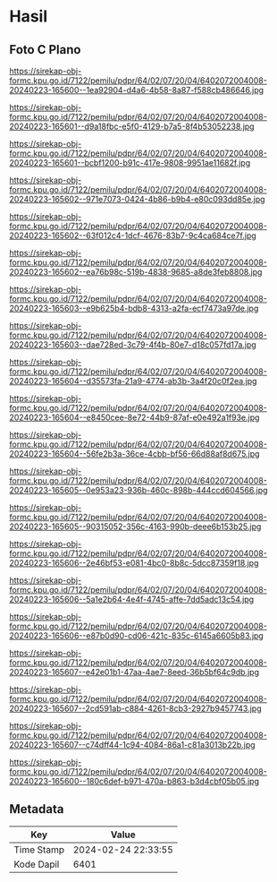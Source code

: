 # Hasil

## Foto C Plano

https://sirekap-obj-formc.kpu.go.id/7122/pemilu/pdpr/64/02/07/20/04/6402072004008-20240223-165600--1ea92904-d4a6-4b58-8a87-f588cb486646.jpg

https://sirekap-obj-formc.kpu.go.id/7122/pemilu/pdpr/64/02/07/20/04/6402072004008-20240223-165601--d9a18fbc-e5f0-4129-b7a5-8f4b53052238.jpg

https://sirekap-obj-formc.kpu.go.id/7122/pemilu/pdpr/64/02/07/20/04/6402072004008-20240223-165601--bcbf1200-b91c-417e-9808-9951ae11682f.jpg

https://sirekap-obj-formc.kpu.go.id/7122/pemilu/pdpr/64/02/07/20/04/6402072004008-20240223-165602--971e7073-0424-4b86-b9b4-e80c093dd85e.jpg

https://sirekap-obj-formc.kpu.go.id/7122/pemilu/pdpr/64/02/07/20/04/6402072004008-20240223-165602--63f012c4-1dcf-4676-83b7-9c4ca684ce7f.jpg

https://sirekap-obj-formc.kpu.go.id/7122/pemilu/pdpr/64/02/07/20/04/6402072004008-20240223-165602--ea76b98c-519b-4838-9685-a8de3feb8808.jpg

https://sirekap-obj-formc.kpu.go.id/7122/pemilu/pdpr/64/02/07/20/04/6402072004008-20240223-165603--e9b625b4-bdb8-4313-a2fa-ecf7473a97de.jpg

https://sirekap-obj-formc.kpu.go.id/7122/pemilu/pdpr/64/02/07/20/04/6402072004008-20240223-165603--dae728ed-3c79-4f4b-80e7-d18c057fd17a.jpg

https://sirekap-obj-formc.kpu.go.id/7122/pemilu/pdpr/64/02/07/20/04/6402072004008-20240223-165604--d35573fa-21a9-4774-ab3b-3a4f20c0f2ea.jpg

https://sirekap-obj-formc.kpu.go.id/7122/pemilu/pdpr/64/02/07/20/04/6402072004008-20240223-165604--e8450cee-8e72-44b9-87af-e0e492a1f93e.jpg

https://sirekap-obj-formc.kpu.go.id/7122/pemilu/pdpr/64/02/07/20/04/6402072004008-20240223-165604--56fe2b3a-36ce-4cbb-bf56-66d88af8d675.jpg

https://sirekap-obj-formc.kpu.go.id/7122/pemilu/pdpr/64/02/07/20/04/6402072004008-20240223-165605--0e953a23-936b-460c-898b-444ccd604566.jpg

https://sirekap-obj-formc.kpu.go.id/7122/pemilu/pdpr/64/02/07/20/04/6402072004008-20240223-165605--90315052-356c-4163-990b-deee6b153b25.jpg

https://sirekap-obj-formc.kpu.go.id/7122/pemilu/pdpr/64/02/07/20/04/6402072004008-20240223-165606--2e46bf53-e081-4bc0-8b8c-5dcc87359f18.jpg

https://sirekap-obj-formc.kpu.go.id/7122/pemilu/pdpr/64/02/07/20/04/6402072004008-20240223-165606--5a1e2b64-4e4f-4745-affe-7dd5adc13c54.jpg

https://sirekap-obj-formc.kpu.go.id/7122/pemilu/pdpr/64/02/07/20/04/6402072004008-20240223-165606--e87b0d90-cd06-421c-835c-6145a6605b83.jpg

https://sirekap-obj-formc.kpu.go.id/7122/pemilu/pdpr/64/02/07/20/04/6402072004008-20240223-165607--e42e01b1-47aa-4ae7-8eed-36b5bf64c9db.jpg

https://sirekap-obj-formc.kpu.go.id/7122/pemilu/pdpr/64/02/07/20/04/6402072004008-20240223-165607--2cd591ab-c884-4261-8cb3-2927b9457743.jpg

https://sirekap-obj-formc.kpu.go.id/7122/pemilu/pdpr/64/02/07/20/04/6402072004008-20240223-165607--c74dff44-1c94-4084-86a1-c81a3013b22b.jpg

https://sirekap-obj-formc.kpu.go.id/7122/pemilu/pdpr/64/02/07/20/04/6402072004008-20240223-165600--180c6def-b971-470a-b863-b3d4cbf05b05.jpg


## Metadata

| Key        | Value               |
| ---------- | ------------------- |
| Time Stamp | 2024-02-24 22:33:55 |
| Kode Dapil | 6401                |



